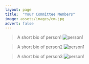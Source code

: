 ```yaml
---
layout: page 
title:  "Your Committee Members"
image: assets/images/cm.jpg
advert: false
---
```


>A short bio of person1 
![person1]({{site.baseurl}}/assets/images/cm.jpg)

>A short bio of person2 
![person1]({{site.baseurl}}/assets/images/cm.jpg)

>A short bio of person3 
![person1]({{site.baseurl}}/assets/images/cm.jpg)

